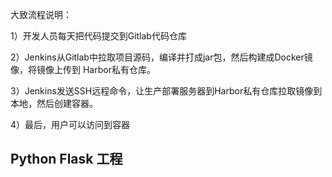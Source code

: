大致流程说明： 

1）开发人员每天把代码提交到Gitlab代码仓库

2）Jenkins从Gitlab中拉取项目源码，编译并打成jar包，然后构建成Docker镜像，将镜像上传到 Harbor私有仓库。

3）Jenkins发送SSH远程命令，让生产部署服务器到Harbor私有仓库拉取镜像到本地，然后创建容器。

4）最后，用户可以访问到容器

## Python Flask 工程

